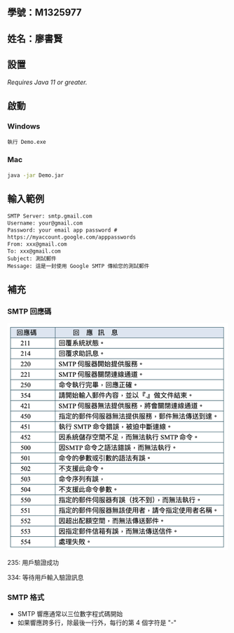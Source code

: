 ## 學號：M1325977

## 姓名：廖書賢

## 設置

_Requires Java 11 or greater._

## 啟動

### Windows

```
執行 Demo.exe
```

### Mac

```bash
java -jar Demo.jar
```

## 輸入範例

```
SMTP Server: smtp.gmail.com
Username: your@gmail.com
Password: your email app password # https://myaccount.google.com/apppasswords
From: xxx@gmail.com
To: xxx@gmail.com
Subject: 測試郵件
Message: 這是一封使用 Google SMTP 傳給您的測試郵件
```

## 補充

### SMTP 回應碼

![smtp code](./img/smtp%20code.png)

235: 用戶驗證成功

334: 等待用戶輸入驗證訊息

### SMTP 格式

- SMTP 響應通常以三位數字程式碼開始
- 如果響應跨多行，除最後一行外，每行的第 4 個字符是 "-"
